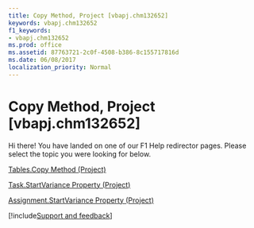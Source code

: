 ```yaml
---
title: Copy Method, Project [vbapj.chm132652]
keywords: vbapj.chm132652
f1_keywords:
- vbapj.chm132652
ms.prod: office
ms.assetid: 87763721-2c0f-4508-b386-8c155717816d
ms.date: 06/08/2017
localization_priority: Normal
---
```



# Copy Method, Project [vbapj.chm132652]

Hi there! You have landed on one of our F1 Help redirector pages. Please select the topic you were looking for below.

[Tables.Copy Method (Project)](https://msdn.microsoft.com/library/dfc2f25b-e60c-ef25-9e7c-2808ce76a4ba%28Office.15%29.aspx)

[Task.StartVariance Property (Project)](https://msdn.microsoft.com/library/8ec7f5c9-62c4-36fd-d245-4a2bf21fd7bd%28Office.15%29.aspx)

[Assignment.StartVariance Property (Project)](https://msdn.microsoft.com/library/080f4dea-76aa-5438-e44a-ab71732b30b1%28Office.15%29.aspx)

[!include[Support and feedback](~/includes/feedback-boilerplate.md)]